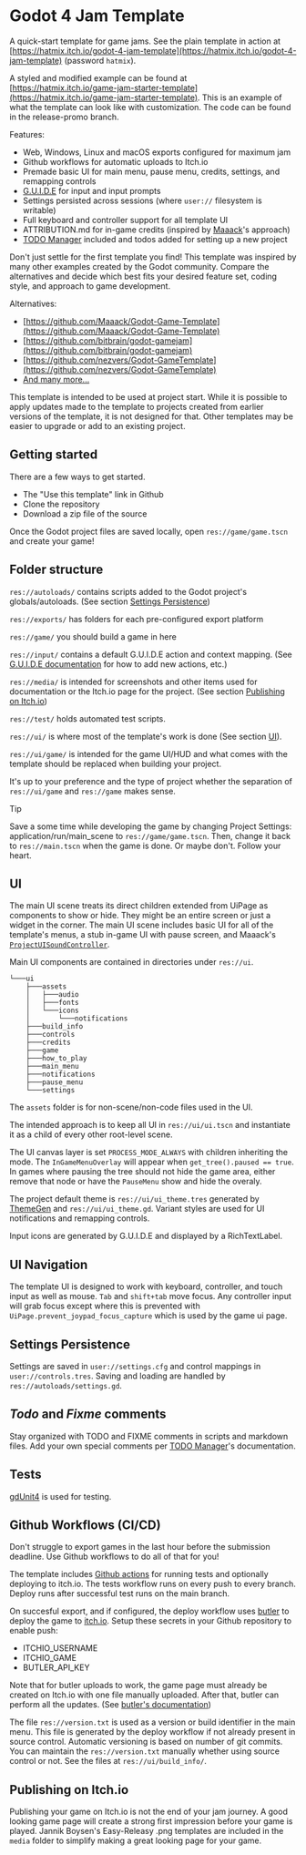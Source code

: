 # Godot 4 Jam Template

A quick-start template for game jams. See the plain template in action at [https://hatmix.itch.io/godot-4-jam-template](https://hatmix.itch.io/godot-4-jam-template) (password `hatmix`).

A styled and modified example can be found at [https://hatmix.itch.io/game-jam-starter-template](https://hatmix.itch.io/game-jam-starter-template). This is an example of what the template can look like with customization. The code can be found in the release-promo branch.

Features:
* Web, Windows, Linux and macOS exports configured for maximum jam
* Github workflows for automatic uploads to Itch.io
* Premade basic UI for main menu, pause menu, credits, settings, and remapping controls
* [G.U.I.D.E](https://godotneers.github.io/G.U.I.D.E/) for input and input prompts
* Settings persisted across sessions (where `user://` filesystem is writable)
* Full keyboard and controller support for all template UI
* ATTRIBUTION.md for in-game credits (inspired by [Maaack](https://github.com/Maaack/Godot-Game-Template/blob/main/ATTRIBUTION.md)'s approach)
* [TODO Manager](https://github.com/OrigamiDev-Pete/TODO_Manager) included and todos added for setting up a new project

Don't just settle for the first template you find! This template was inspired by many other examples created by the Godot community.  Compare the alternatives and decide which best fits your desired feature set, coding style, and approach to game development.

Alternatives:
* [https://github.com/Maaack/Godot-Game-Template](https://github.com/Maaack/Godot-Game-Template)
* [https://github.com/bitbrain/godot-gamejam](https://github.com/bitbrain/godot-gamejam)
* [https://github.com/nezvers/Godot-GameTemplate](https://github.com/nezvers/Godot-GameTemplate)
* [And many more...](https://godotengine.org/asset-library/asset?filter=template&category=&godot_version=&cost=&sort=updated)

This template is intended to be used at project start. While it is possible to apply updates made to the template to projects created from earlier versions of the template, it is not designed for that. Other templates may be easier to upgrade or add to an existing project.

## Getting started

There are a few ways to get started.
* The "Use this template" link in Github
* Clone the repository
* Download a zip file of the source

Once the Godot project files are saved locally, open `res://game/game.tscn` and create your game!

## Folder structure

`res://autoloads/` contains scripts added to the Godot project's globals/autoloads. (See section [Settings Persistence](#settings-persistence))

`res://exports/` has folders for each pre-configured export platform

`res://game/` you should build a game in here

`res://input/` contains a default G.U.I.D.E action and context mapping. (See [G.U.I.D.E documentation](https://godotneers.github.io/G.U.I.D.E/) for how to add new actions, etc.)

`res://media/` is intended for screenshots and other items used for documentation or the Itch.io page for the project. (See section [Publishing on Itch.io](#publishing-on-itch-io))

`res://test/` holds automated test scripts.

`res://ui/` is where most of the template's work is done (See section [UI](#ui)).

`res://ui/game/` is intended for the game UI/HUD and what comes with the template should be replaced when building your project.

It's up to your preference and the type of project whether the separation of `res://ui/game` and `res://game` makes sense.

>[!Tip]
> Save a some time while developing the game by changing Project Settings: application/run/main_scene to `res://game/game.tscn`. Then, change it back to `res://main.tscn` when the game is done. Or maybe don't. Follow your heart.

## UI

The main UI scene treats its direct children extended from UiPage as components to show or hide. They might be an entire screen or just a widget in the corner. The main UI scene includes basic UI for all of the template's menus, a stub in-game UI with pause screen, and Maaack's [`ProjectUISoundController`](https://github.com/Maaack/Godot-UI-Sound-Controller).

Main UI components are contained in directories under `res://ui`. 
```
└───ui
	├───assets
	│   ├───audio
	│   ├───fonts
	│   └───icons
	│       └───notifications
	├───build_info
	├───controls
	├───credits
	├───game
	├───how_to_play
	├───main_menu
	├───notifications
	├───pause_menu
	└───settings
```

The `assets` folder is for non-scene/non-code files used in the UI.

The intended approach is to keep all UI in `res://ui/ui.tscn` and instantiate it as a child of every other root-level scene.

The UI canvas layer is set `PROCESS_MODE_ALWAYS` with children inheriting the mode. The `InGameMenuOverlay` will appear when `get_tree().paused == true`. In games where pausing the tree should not hide the game area, either remove that node or have the `PauseMenu` show and hide the overaly.

The project default theme is `res://ui/ui_theme.tres` generated by [ThemeGen](https://github.com/Inspiaaa/ThemeGen) and `res://ui/ui_theme.gd`. Variant styles are used for UI notifications and remapping controls.

Input icons are generated by G.U.I.D.E and displayed by a RichTextLabel.

## UI Navigation

The template UI is designed to work with keyboard, controller, and touch input as well as mouse. `Tab` and `shift+tab` move focus. Any controller input will grab focus except where this is prevented with `UiPage.prevent_joypad_focus_capture` which is used by the game ui page.

## Settings Persistence

Settings are saved in `user://settings.cfg` and control mappings in `user://controls.tres`. Saving and loading are handled by `res://autoloads/settings.gd`.

## _Todo_ and _Fixme_ comments

Stay organized with TODO and FIXME comments in scripts and markdown files. Add your own special comments per [TODO Manager](https://github.com/OrigamiDev-Pete/TODO_Manager)'s documentation.

## Tests

[gdUnit4](https://github.com/MikeSchulze/gdUnit4) is used for testing.

## Github Workflows (CI/CD)

Don't struggle to export games in the last hour before the submission deadline. Use Github workflows to do all of that for you!

The template includes [Github actions](https://docs.github.com/actions) for running tests and optionally deploying to itch.io. The tests workflow runs on every push to every branch. Deploy runs after successful test runs on the main branch.

On succesful export, and if configured, the deploy workflow uses [butler](https://itch.io/docs/butler/) to deploy the game to [itch.io](https://itch.io).  Setup these secrets in your Github repository to enable push:
* ITCHIO_USERNAME
* ITCHIO_GAME
* BUTLER_API_KEY

Note that for butler uploads to work, the game page must already be created on Itch.io with one file manually uploaded. After that, butler can perform all the updates. (See [butler's documentation](https://itch.io/docs/butler/))

The file `res://version.txt` is used as a version or build identifier in the main menu. This file is generated by the deploy workflow if not already present in source control. Automatic versioning is based on number of git commits. You can maintain the `res://version.txt` manually whether using source control or not. See the files at `res://ui/build_info/`.

## Publishing on Itch.io

Publishing your game on Itch.io is not the end of your jam journey. A good looking game page will create a strong first impression before your game is played. Jannik Boysen's Easy-Releasy .png templates are included in the `media` folder to simplify making a great looking page for your game.
